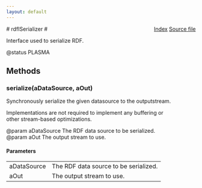 ```yaml
---
layout: default
---
```

<div class='links' style='float:right'><a href="../index.html">Index</a>
<a href="http://dxr.mozilla.org/mozilla-central/source/rdf/base/rdfISerializer.idl">Source file</a>
</div>
# rdfISerializer #
  
Interface used to serialize RDF.  
  
@status PLASMA  
  

## Methods ##

### serialize(aDataSource, aOut) ###
  
Synchronously serialize the given datasource to the outputstream.  
  
Implementations are not required to implement any buffering or  
other stream-based optimizations.  
  
@param aDataSource The RDF data source to be serialized.  
@param aOut The output stream to use.  
  

#### Parameters ####

<table>

<tr>
<td>aDataSource</td>
<td>The RDF data source to be serialized.  
</td>
</tr>

<tr>
<td>aOut</td>
<td>The output stream to use.  
</td>
</tr>

</table>
